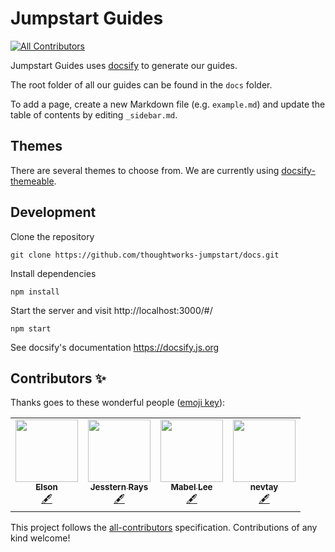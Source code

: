 # Jumpstart Guides
<!-- ALL-CONTRIBUTORS-BADGE:START - Do not remove or modify this section -->
[![All Contributors](https://img.shields.io/badge/all_contributors-4-orange.svg?style=flat-square)](#contributors-)
<!-- ALL-CONTRIBUTORS-BADGE:END -->

Jumpstart Guides uses [docsify](https://docsify.js.org/#/) to generate our guides.

The root folder of all our guides can be found in the `docs` folder.

To add a page, create a new Markdown file (e.g. `example.md`) and update the table of contents by editing `_sidebar.md`.

## Themes

There are several themes to choose from. We are currently using [docsify-themeable](https://jhildenbiddle.github.io/docsify-themeable/#/themes).

## Development

Clone the repository

```
git clone https://github.com/thoughtworks-jumpstart/docs.git
```

Install dependencies

```
npm install
```

Start the server and visit http://localhost:3000/#/

```
npm start
```

See docsify's documentation https://docsify.js.org

## Contributors ✨

Thanks goes to these wonderful people ([emoji key](https://allcontributors.org/docs/en/emoji-key)):

<!-- ALL-CONTRIBUTORS-LIST:START - Do not remove or modify this section -->
<!-- prettier-ignore-start -->
<!-- markdownlint-disable -->
<table>
  <tr>
    <td align="center"><a href="https://github.com/elsonlim-tw"><img src="https://avatars1.githubusercontent.com/u/49974808?v=4" width="100px;" alt=""/><br /><sub><b>Elson</b></sub></a><br /><a href="#content-elsonlim-tw" title="Content">🖋</a></td>
    <td align="center"><a href="https://jsstrn.me/"><img src="https://avatars2.githubusercontent.com/u/1199611?v=4" width="100px;" alt=""/><br /><sub><b>Jesstern Rays</b></sub></a><br /><a href="#content-jsstrn" title="Content">🖋</a></td>
    <td align="center"><a href="https://github.com/mabelleeyanhwa"><img src="https://avatars1.githubusercontent.com/u/55967697?v=4" width="100px;" alt=""/><br /><sub><b>Mabel Lee</b></sub></a><br /><a href="#content-mabelleeyanhwa" title="Content">🖋</a></td>
    <td align="center"><a href="https://github.com/nevtay"><img src="https://avatars3.githubusercontent.com/u/41568907?v=4" width="100px;" alt=""/><br /><sub><b>nevtay</b></sub></a><br /><a href="#content-nevtay" title="Content">🖋</a></td>
  </tr>
</table>

<!-- markdownlint-enable -->
<!-- prettier-ignore-end -->
<!-- ALL-CONTRIBUTORS-LIST:END -->

This project follows the [all-contributors](https://github.com/all-contributors/all-contributors) specification. Contributions of any kind welcome!